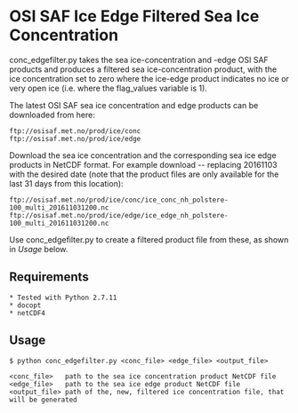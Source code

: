 
# OSI SAF Ice Edge Filtered Sea Ice Concentration

conc_edgefilter.py takes the sea ice-concentration and -edge OSI SAF products and produces a filtered sea
ice-concentration product, with the ice concentration set to zero where the ice-edge product indicates no
ice or very open ice (i.e. where the flag_values variable is 1).

The latest OSI SAF sea ice concentration and edge products can be downloaded from here:

    ftp://osisaf.met.no/prod/ice/conc
    ftp://osisaf.met.no/prod/ice/edge

Download the sea ice concentration and the corresponding sea ice edge products in NetCDF format.
For example download -- replacing 20161103 with the desired date (note that the product files are only
available for the last 31 days from this location):

    ftp://osisaf.met.no/prod/ice/conc/ice_conc_nh_polstere-100_multi_201611031200.nc
    ftp://osisaf.met.no/prod/ice/edge/ice_edge_nh_polstere-100_multi_201611031200.nc

Use conc_edgefilter.py to create a filtered product file from these, as shown in *Usage* below.

## Requirements
    * Tested with Python 2.7.11
    * docopt
    * netCDF4

## Usage
    $ python conc_edgefilter.py <conc_file> <edge_file> <output_file>

    <conc_file>   path to the sea ice concentration product NetCDF file
    <edge_file>   path to the sea ice edge product NetCDF file
    <output_file> path of the, new, filtered ice concentration file, that will be generated

